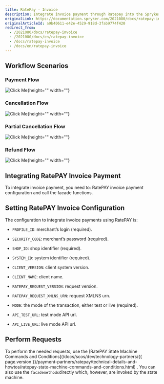```yaml
---
title: RatePay - Invoice
description: Integrate invoice payment through Ratepay into the Spryker-based shop.
originalLink: https://documentation.spryker.com/2021080/docs/ratepay-invoice
originalArticleId: a9b40611-e42e-4529-918d-3fab9774f420
redirect_from:
  - /2021080/docs/ratepay-invoice
  - /2021080/docs/en/ratepay-invoice
  - /docs/ratepay-invoice
  - /docs/en/ratepay-invoice
---
```


## Workflow Scenarios
### Payment Flow
![Click Me](https://spryker.s3.eu-central-1.amazonaws.com/docs/Technology+Partners/Payment+Partners/Ratepay/ratepay-installment-payment-flow.png){height="" width=""}

### Cancellation Flow
![Click Me](https://spryker.s3.eu-central-1.amazonaws.com/docs/Technology+Partners/Payment+Partners/Ratepay/ratepay-invoice-cancellation-flow.png){height="" width=""}

### Partial Cancellation Flow
![Click Me](https://spryker.s3.eu-central-1.amazonaws.com/docs/Technology+Partners/Payment+Partners/Ratepay/ratepay-invoice-partial-cancellation-flow.png){height="" width=""}

### Refund Flow
![Click Me](https://spryker.s3.eu-central-1.amazonaws.com/docs/Technology+Partners/Payment+Partners/Ratepay/ratepay-invoice-refund-flow.png){height="" width=""}


## Integrating RatePAY Invoice Payment
To integrate invoice payment, you need to: RatePAY invoice payment configuration and call the facade functions.

## Setting RatePAY Invoice Configuration
The configuration to integrate invoice payments using RatePAY is:
 
  * `PROFILE_ID`: merchant’s login (required).

  * `SECURITY_CODE`: merchant’s password (required).

  * `SHOP_ID`: shop identifier (required).

  * `SYSTEM_ID`: system identifier (required).

  * `CLIENT_VERSION`: client system version.

  * `CLIENT_NAME`: client name.

  * `RATEPAY_REQUEST_VERSION`: request version.

  * `RATEPAY_REQUEST_XMLNS_URN`: request XMLNS urn.

  * `MODE`: the mode of the transaction, either test or live (required).

  * `API_TEST_URL`: test mode API url.

  * `API_LIVE_URL`: live mode API url.

## Perform Requests
To perform the needed requests,  use the [RatePAY State Machine Commands and Conditions](/docs/scos/dev/technology-partners/{{ page.version }}/payment-partners/ratepay/technical-details-and-howtos/ratepay-state-machine-commands-and-conditions.html) . You can also use the `facademethods`directly which, however, are invoked by the state machine.
